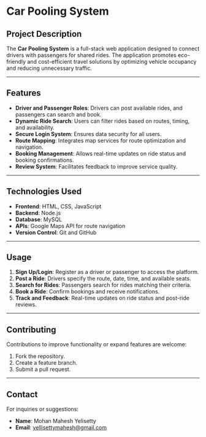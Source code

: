 # Car Pooling System

## Project Description
The **Car Pooling System** is a full-stack web application designed to connect drivers with passengers for shared rides. The application promotes eco-friendly and cost-efficient travel solutions by optimizing vehicle occupancy and reducing unnecessary traffic.

---

## Features
- **Driver and Passenger Roles**: Drivers can post available rides, and passengers can search and book.
- **Dynamic Ride Search**: Users can filter rides based on routes, timing, and availability.
- **Secure Login System**: Ensures data security for all users.
- **Route Mapping**: Integrates map services for route optimization and navigation.
- **Booking Management**: Allows real-time updates on ride status and booking confirmations.
- **Review System**: Facilitates feedback to improve service quality.

---

## Technologies Used
- **Frontend**: HTML, CSS, JavaScript
- **Backend**: Node.js
- **Database**: MySQL
- **APIs**: Google Maps API for route navigation
- **Version Control**: Git and GitHub

---

## Usage
1. **Sign Up/Login**: Register as a driver or passenger to access the platform.
2. **Post a Ride**: Drivers specify the route, date, time, and available seats.
3. **Search for Rides**: Passengers search for rides matching their criteria.
4. **Book a Ride**: Confirm bookings and receive notifications.
5. **Track and Feedback**: Real-time updates on ride status and post-ride reviews.

---

## Contributing
Contributions to improve functionality or expand features are welcome:
1. Fork the repository.
2. Create a feature branch.
3. Submit a pull request.

---

## Contact
For inquiries or suggestions:
- **Name**: Mohan Mahesh Yelisetty
- **Email**: yellisettymahesh@gmail.com

